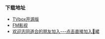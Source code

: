 ###  下载地址
 - [TVbox开源版](https://wws.lanzouv.com/b03j4ulyh#999)   
 - [FM影视](https://wwyi.lanzoub.com/b007sx2aah#999)     
 - [欢迎志同道合的朋友加入---点击直接加入🐧裙](http://qm.qq.com/cgi-bin/qm/qr?_wv=1027&k=zVZcDbt4VWDV1vZ6dSF0IFUMciBJ6Suo&authKey=s7EgCzBwdxz8CQi%2Bi0tZ3mmnsM586z2uSsiq8%2BHPPVQq2AzGyIKz85fL7uu%2BOVkA&noverify=0&group_code=926953902)  
